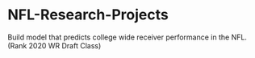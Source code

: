# NFL-Research-Projects

Build model that predicts college wide receiver performance in the NFL. (Rank 2020 WR Draft Class)
